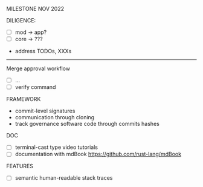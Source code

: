 MILESTONE NOV 2022

DILIGENCE:
- [ ] mod -> app?
- [ ] core -> ???
- address TODOs, XXXs

_______________________________________________________

Merge approval workflow
- [ ] ...
- [ ] verify command

FRAMEWORK
- commit-level signatures
- communication through cloning
- track governance software code through commits hashes

DOC
- [ ] terminal-cast type video tutorials
- [ ] documentation with mdBook https://github.com/rust-lang/mdBook

FEATURES
- [ ] semantic human-readable stack traces

